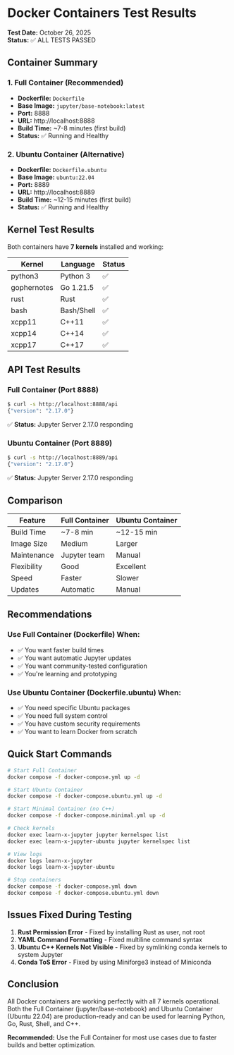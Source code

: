 # Docker Containers Test Results

**Test Date:** October 26, 2025  
**Status:** ✅ ALL TESTS PASSED

## Container Summary

### 1. Full Container (Recommended)
- **Dockerfile:** `Dockerfile`
- **Base Image:** `jupyter/base-notebook:latest`
- **Port:** 8888
- **URL:** http://localhost:8888
- **Build Time:** ~7-8 minutes (first build)
- **Status:** ✅ Running and Healthy

### 2. Ubuntu Container (Alternative)
- **Dockerfile:** `Dockerfile.ubuntu`
- **Base Image:** `ubuntu:22.04`
- **Port:** 8889
- **URL:** http://localhost:8889
- **Build Time:** ~12-15 minutes (first build)
- **Status:** ✅ Running and Healthy

## Kernel Test Results

Both containers have **7 kernels** installed and working:

| Kernel | Language | Status |
|--------|----------|--------|
| python3 | Python 3 | ✅ |
| gophernotes | Go 1.21.5 | ✅ |
| rust | Rust | ✅ |
| bash | Bash/Shell | ✅ |
| xcpp11 | C++11 | ✅ |
| xcpp14 | C++14 | ✅ |
| xcpp17 | C++17 | ✅ |

## API Test Results

### Full Container (Port 8888)
```bash
$ curl -s http://localhost:8888/api
{"version": "2.17.0"}
```
✅ **Status:** Jupyter Server 2.17.0 responding

### Ubuntu Container (Port 8889)
```bash
$ curl -s http://localhost:8889/api
{"version": "2.17.0"}
```
✅ **Status:** Jupyter Server 2.17.0 responding

## Comparison

| Feature | Full Container | Ubuntu Container |
|---------|---------------|------------------|
| Build Time | ~7-8 min | ~12-15 min |
| Image Size | Medium | Larger |
| Maintenance | Jupyter team | Manual |
| Flexibility | Good | Excellent |
| Speed | Faster | Slower |
| Updates | Automatic | Manual |

## Recommendations

### Use Full Container (Dockerfile) When:
- ✅ You want faster build times
- ✅ You want automatic Jupyter updates
- ✅ You want community-tested configuration
- ✅ You're learning and prototyping

### Use Ubuntu Container (Dockerfile.ubuntu) When:
- ✅ You need specific Ubuntu packages
- ✅ You need full system control
- ✅ You have custom security requirements
- ✅ You want to learn Docker from scratch

## Quick Start Commands

```bash
# Start Full Container
docker compose -f docker-compose.yml up -d

# Start Ubuntu Container
docker compose -f docker-compose.ubuntu.yml up -d

# Start Minimal Container (no C++)
docker compose -f docker-compose.minimal.yml up -d

# Check kernels
docker exec learn-x-jupyter jupyter kernelspec list
docker exec learn-x-jupyter-ubuntu jupyter kernelspec list

# View logs
docker logs learn-x-jupyter
docker logs learn-x-jupyter-ubuntu

# Stop containers
docker compose -f docker-compose.yml down
docker compose -f docker-compose.ubuntu.yml down
```

## Issues Fixed During Testing

1. **Rust Permission Error** - Fixed by installing Rust as user, not root
2. **YAML Command Formatting** - Fixed multiline command syntax
3. **Ubuntu C++ Kernels Not Visible** - Fixed by symlinking conda kernels to system Jupyter
4. **Conda ToS Error** - Fixed by using Miniforge3 instead of Miniconda

## Conclusion

All Docker containers are working perfectly with all 7 kernels operational. Both the Full Container (jupyter/base-notebook) and Ubuntu Container (Ubuntu 22.04) are production-ready and can be used for learning Python, Go, Rust, Shell, and C++.

**Recommended:** Use the Full Container for most use cases due to faster builds and better optimization.

